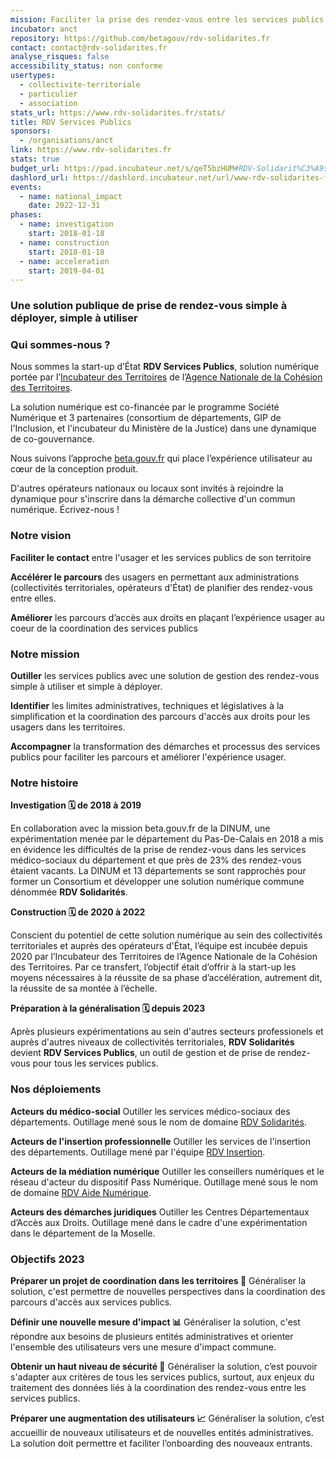 ```yaml
---
mission: Faciliter la prise des rendez-vous entre les services publics et les usagers des territoires
incubator: anct
repository: https://github.com/betagouv/rdv-solidarites.fr
contact: contact@rdv-solidarites.fr
analyse_risques: false
accessibility_status: non conforme
usertypes:
  - collectivite-territoriale
  - particulier
  - association
stats_url: https://www.rdv-solidarites.fr/stats/
title: RDV Services Publics
sponsors:
  - /organisations/anct
link: https://www.rdv-solidarites.fr
stats: true
budget_url: https://pad.incubateur.net/s/qeT5bzHUM#RDV-Solidarit%C3%A9s
dashlord_url: https://dashlord.incubateur.net/url/www-rdv-solidarites-fr/
events:
  - name: national_impact
    date: 2022-12-31
phases:
  - name: investigation
    start: 2018-01-18
  - name: construction
    start: 2018-01-18
  - name: acceleration
    start: 2019-04-01
---
```



### Une solution publique de prise de rendez-vous simple à déployer, simple à utiliser


### Qui sommes-nous ?

Nous sommes la start-up d’État **RDV Services Publics**, solution numérique portée par l’[Incubateur des Territoires](https://incubateur.anct.gouv.fr) de l’[Agence Nationale de la Cohésion des Territoires](https://agence-cohesion-territoires.gouv.fr).

La solution numérique est co-financée par le programme Société Numérique et 3 partenaires (consortium de départements, GIP de l'Inclusion, et l'incubateur du Ministère de la Justice) dans une dynamique de co-gouvernance.

Nous suivons l’approche [beta.gouv.fr](https://beta.gouv.fr) qui place l’expérience utilisateur au cœur de la conception produit.

D'autres opérateurs nationaux ou locaux sont invités à rejoindre la dynamique pour s'inscrire dans la démarche collective d'un commun numérique. Écrivez-nous !


### Notre vision

**Faciliter le contact** entre l'usager et les services publics de son territoire

**Accélérer le parcours** des usagers en permettant aux administrations (collectivités territoriales, opérateurs d'État) de planifier des rendez-vous entre elles.

**Améliorer** les parcours d’accès aux droits en plaçant l’expérience usager au coeur de la coordination des services publics


### Notre mission

**Outiller** les services publics avec une solution de gestion des rendez-vous simple à utiliser et simple à déployer.

**Identifier** les limites administratives, techniques et législatives à la simplification et la coordination des parcours d'accès aux droits pour les usagers dans les territoires.

**Accompagner** la transformation des démarches et processus des services publics pour faciliter les parcours et améliorer l'expérience usager.

### Notre histoire

**Investigation 🗓️ de 2018 à 2019**

En collaboration avec la mission beta.gouv.fr de la DINUM, une expérimentation menée par le département du Pas-De-Calais en 2018 a mis en évidence les difficultés de la prise de rendez-vous dans les services médico-sociaux du département et que près de 23% des rendez-vous étaient vacants. La DINUM et 13 départements se sont rapprochés pour former un Consortium et développer une solution numérique commune dénommée **RDV Solidarités**.

**Construction 🗓️ de 2020 à 2022**

Conscient du potentiel de cette solution numérique au sein des collectivités territoriales et auprès des opérateurs d'État, l’équipe est incubée depuis 2020 par l’Incubateur des Territoires de l’Agence Nationale de la Cohésion des Territoires. Par ce transfert, l’objectif était d’offrir à la start-up les moyens nécessaires à la réussite de sa phase d’accélération, autrement dit, la réussite de sa montée à l’échelle.

**Préparation à la généralisation 🗓️ depuis 2023**

Après plusieurs expérimentations au sein d'autres secteurs professionels et auprès d'autres niveaux de collectivités territoriales, **RDV Solidarités** devient **RDV Services Publics**, un outil de gestion et de prise de rendez-vous pour tous les services publics.

### Nos déploiements

**Acteurs du médico-social**
Outiller les services médico-sociaux des départements. Outillage mené sous le nom de domaine [RDV Solidarités](https://www.rdv-solidarites.fr).

**Acteurs de l'insertion professionnelle**
Outiller les services de l'insertion des départements. Outillage mené par l'équipe [RDV Insertion](https://beta.gouv.fr/startups/data.insertion.html).

**Acteurs de la médiation numérique**
Outiller les conseillers numériques et le réseau d'acteur du dispositif Pass Numérique. Outillage mené sous le nom de domaine [RDV Aide Numérique](https://www.rdv-aide-numerique.fr).

**Acteurs des démarches juridiques**
Outiller les Centres Départementaux d’Accès aux Droits. Outillage mené dans le cadre d'une expérimentation dans le département de la Moselle.


### Objectifs 2023

**Préparer un projet de coordination dans les territoires 📝**
Généraliser la solution, c'est permettre de nouvelles perspectives dans la coordination des parcours d'accès aux services publics.

**Définir une nouvelle mesure d'impact 📊**
Généraliser la solution, c'est répondre aux besoins de plusieurs entités administratives et orienter l'ensemble des utilisateurs vers une mesure d'impact commune.

**Obtenir un haut niveau de sécurité 🔐**
Généraliser la solution, c’est pouvoir s'adapter aux critères de tous les services publics, surtout, aux enjeux du traitement des données liés à la coordination des rendez-vous entre les services publics.

**Préparer une augmentation des utilisateurs 📈**
Généraliser la solution, c’est accueillir de nouveaux utilisateurs et de nouvelles entités administratives. La solution doit permettre et faciliter l’onboarding des nouveaux entrants.




